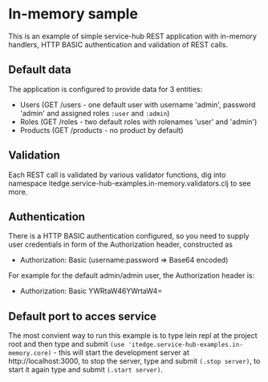 # In-memory sample

This is an example of simple service-hub REST application with in-memory handlers,
HTTP BASIC authentication and validation of REST calls.

## Default data
The application is configured to provide data for 3 entities: 

* Users (GET /users - one default user with username 'admin', password 'admin' and assigned roles ```:user``` and ```:admin```)
* Roles (GET /roles - two default roles with rolenames 'user' and 'admin')
* Products (GET /products - no product by default)

## Validation

Each REST call is validated by various validator functions, dig into namespace itedge.service-hub-examples.in-memory.validators.clj to see more.

## Authentication

There is a HTTP BASIC authentication configured, so you need to supply user credentials in form of the Authorization header, constructed as

* Authorization: Basic (username:password => Base64 encoded)

For example for the default admin/admin user, the Authorization header is:

* Authorization: Basic YWRtaW46YWrtaW4=

## Default port to acces service  

The most convient way to run this example is to type lein repl at the project root and then type and submit 
```(use 'itedge.service-hub-examples.in-memory.core)``` - this will start the development server at http://localhost:3000,
to stop the server, type and submit ```(.stop server)```, to start it again type and submit ```(.start server)```.
